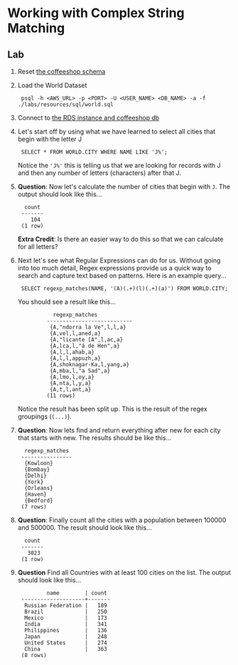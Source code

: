 # Working with Complex String Matching

## Lab

1. Reset [the coffeeshop schema](./ddl_dml_lab.md#reset-psql)
1. Load the World Dataset<a name="load-world"></a>

        psql -h <AWS_URL> -p <PORT> -U <USER_NAME> <DB_NAME> -a -f ./labs/resources/sql/world.sql

1. Connect to [the RDS instance and coffeeshop db](./creating_rds_instance.md#connect-psql)
1. Let's start off by using what we have learned to select all cities that begin with the letter J

        SELECT * FROM WORLD.CITY WHERE NAME LIKE 'J%';

    Notice the `'J%'` this is telling us that we are looking for records with J and then any number of letters (characters) after that J.
1. **Question**: Now let's calculate the number of cities that begin with `J`. The output should look like this...

         count 
        -------
           104
        (1 row)      

    **Extra Credit**: Is there an easier way to do this so that we can calculate for all letters?
1. Next let's see what Regular Expressions can do for us. Without going into too much detail, Regex expressions provide us a quick way to search and capture text based on patterns. Here is an example query...

        SELECT regexp_matches(NAME, '(A)(.+)(l)(.+)(a)') FROM WORLD.CITY;

    You should see a result like this...

                  regexp_matches       
                ---------------------------
                 {A,"ndorra la Ve",l,l,a}
                 {A,vel,l,aned,a}
                 {A,"licante [A",l,ac,a}
                 {A,lca,l,"á de Hen",a}
                 {A,l,l,ahab,a}
                 {A,l,l,appuzh,a}
                 {A,shoknagar-Ka,l,yang,a}
                 {A,mba,l,"a Sad",a}
                 {A,lmo,l,oy,a}
                 {A,nta,l,y,a}
                 {A,t,l,ant,a}
                (11 rows)
    
    Notice the result has been split up. This is the result of the regex groupings (`(...)`).

1. **Question**: Now lets find and return everything after new for each city that starts with new. The results should be like this...

         regexp_matches 
        ----------------
         {Kowloon}
         {Bombay}
         {Delhi}
         {York}
         {Orleans}
         {Haven}
         {Bedford}
        (7 rows)

1. **Question**: Finally count all the cities with a population between 100000 and 500000. The result should look like this...

         count 
        -------
          3023
        (1 row)

1. **Question** Find all Countries with at least 100 cities on the list. The output should look like this...

                name        | count 
        --------------------+-------
         Russian Federation |   189
         Brazil             |   250
         Mexico             |   173
         India              |   341
         Philippines        |   136
         Japan              |   248
         United States      |   274
         China              |   363
        (8 rows)

